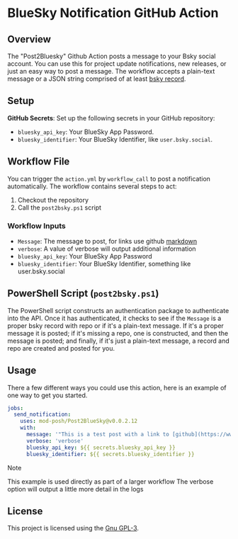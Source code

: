 # BlueSky Notification GitHub Action

## Overview

The "Post2Bluesky" Github Action posts a message to your Bsky social account. You can use this for project update notifications, new releases, or just an easy way to post a message. The workflow accepts a plain-text message or a JSON string comprised of at least [bsky record](https://atproto.com/blog/create-post#post-record-structure).

## Setup

**GitHub Secrets**: Set up the following secrets in your GitHub repository:

- `bluesky_api_key`: Your BlueSky App Password.
- `bluesky_identifier`: Your BlueSky Identifier, like `user.bsky.social`.

## Workflow File

You can trigger the `action.yml` by `workflow_call` to post a notification automatically. The workflow contains several steps to act:

1. Checkout the repository
2. Call the `post2bsky.ps1` script

### Workflow Inputs

- `Message`: The message to post, for links use github [markdown](https://docs.github.com/en/get-started/writing-on-github/getting-started-with-writing-and-formatting-on-github/basic-writing-and-formatting-syntax#links)
- `verbose`: A value of verbose will output additional information
- `bluesky_api_key`: Your BlueSky App Password
- `bluesky_identifier`: Your BlueSky Identifier, something like user.bsky.social

## PowerShell Script (`post2bsky.ps1`)

The PowerShell script constructs an authentication package to authenticate into the API. Once it has authenticated, it checks to see if the `Message` is a proper bsky record with repo or if it's a plain-text message. If it's a proper message it is posted; if it's missing a repo, one is constructed, and then the message is posted; and finally, if it's just a plain-text message, a record and repo are created and posted for you.

## Usage

There a few different ways you could use this action, here is an example of one way to get you started.

```yaml
jobs:
  send_notification:
    uses: mod-posh/Post2BlueSky@v0.0.2.12
    with:
      message: '"This is a test post with a link to [github](https://www.github.com)"'
      verbose: 'verbose'
      bluesky_api_key: ${{ secrets.bluesky_api_key }}
      bluesky_identifier: ${{ secrets.bluesky_identifier }}
```

> [!Note]
> This example is used directly as part of a larger workflow
> The verbose option will output a little more detail in the logs

## License

This project is licensed using the [Gnu GPL-3](LICENSE).
